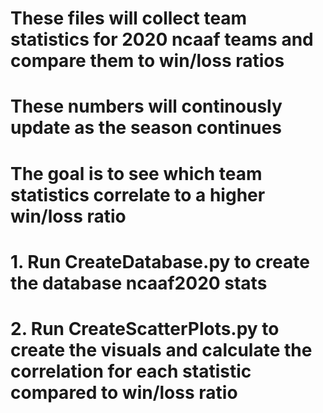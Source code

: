 
# These files will collect team statistics for 2020 ncaaf teams and compare them to win/loss ratios
# These numbers will continously update as the season continues

# The goal is to see which team statistics correlate to a higher win/loss ratio

# 1. Run CreateDatabase.py to create the database ncaaf2020 stats

# 2. Run CreateScatterPlots.py to create the visuals and calculate the correlation for each statistic compared to win/loss ratio